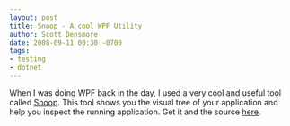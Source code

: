 ```yaml
---
layout: post
title: Snoop - A cool WPF Utility
author: Scott Densmore
date: 2008-09-11 00:30 -0700
tags:
- testing
- dotnet
---
```


When I was doing WPF back in the day, I used a very cool and useful tool called [Snoop](http://blois.us/Snoop/). This tool shows you the visual tree of your application and help you inspect the running application. Get it and the source [here](http://blois.us/Snoop/).
